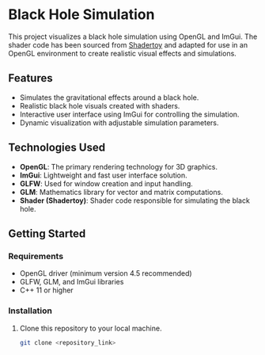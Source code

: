# Black Hole Simulation

This project visualizes a black hole simulation using OpenGL and ImGui. The shader code has been sourced from [Shadertoy](https://www.shadertoy.com/view/tsBXW3) and adapted for use in an OpenGL environment to create realistic visual effects and simulations.

## Features

- Simulates the gravitational effects around a black hole.
- Realistic black hole visuals created with shaders.
- Interactive user interface using ImGui for controlling the simulation.
- Dynamic visualization with adjustable simulation parameters.

## Technologies Used

- **OpenGL**: The primary rendering technology for 3D graphics.
- **ImGui**: Lightweight and fast user interface solution.
- **GLFW**: Used for window creation and input handling.
- **GLM**: Mathematics library for vector and matrix computations.
- **Shader (Shadertoy)**: Shader code responsible for simulating the black hole.

## Getting Started

### Requirements

- OpenGL driver (minimum version 4.5 recommended)
- GLFW, GLM, and ImGui libraries
- C++ 11 or higher

### Installation

1. Clone this repository to your local machine.

   ```bash
   git clone <repository_link>
